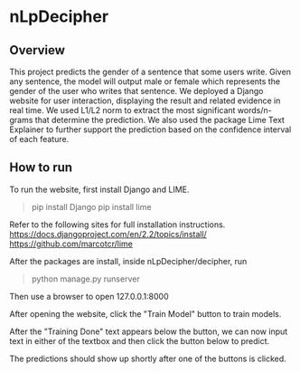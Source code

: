 # nLpDecipher

## Overview
This project predicts the gender of a sentence that some users write. Given any sentence, the model will output male or female which represents the gender of the user who writes that sentence. We deployed a Django website for user interaction, displaying the result and related evidence in real time. We used L1/L2 norm to extract the most significant words/n-grams that determine the prediction. We also used the package Lime Text Explainer to further support the prediction based on the confidence interval of each feature.

## How to run
To run the website, first install Django and LIME.

> pip install Django
> pip install lime

Refer to the following sites for full installation instructions.
https://docs.djangoproject.com/en/2.2/topics/install/
https://github.com/marcotcr/lime

After the packages are install, inside nLpDecipher/decipher, run

>python manage.py runserver

Then use a browser to open
127.0.0.1:8000

After opening the website, click the "Train Model" button to train models.

After the "Training Done" text appears below the button, we can now input
text in either of the textbox and then click the button below to predict.

The predictions should show up shortly after one of the buttons is clicked.
